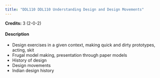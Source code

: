 ```yaml
---
title: "DDL110 DDL110 Understanding Design and Design Movements"
---
```

**Credits:** 3 (2-0-2)

#### Description

- Design exercises in a given context, making quick and dirty prototypes, acting, skit
- Frugal model making, presentation through paper models
- History of design
- Design movements
- Indian design history